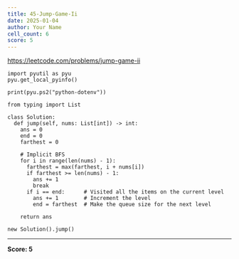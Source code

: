 ```yaml
---
title: 45-Jump-Game-Ii
date: 2025-01-04
author: Your Name
cell_count: 6
score: 5
---
```


https://leetcode.com/problems/jump-game-ii


```
import pyutil as pyu
pyu.get_local_pyinfo()
```


```
print(pyu.ps2("python-dotenv"))
```


```
from typing import List
```


```
class Solution:
  def jump(self, nums: List[int]) -> int:
    ans = 0
    end = 0
    farthest = 0

    # Implicit BFS
    for i in range(len(nums) - 1):
      farthest = max(farthest, i + nums[i])
      if farthest >= len(nums) - 1:
        ans += 1
        break
      if i == end:      # Visited all the items on the current level
        ans += 1        # Increment the level
        end = farthest  # Make the queue size for the next level

    return ans
```


```
new Solution().jump()
```


---
**Score: 5**
